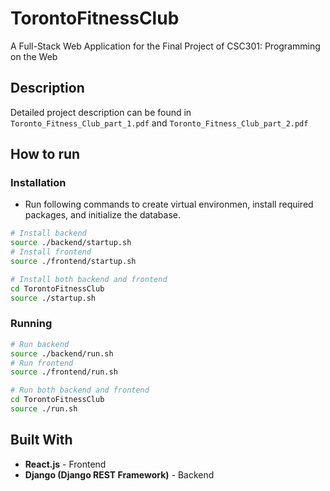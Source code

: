 # **TorontoFitnessClub**


A Full-Stack Web Application for the Final Project of CSC301: Programming on the Web

## Description

Detailed project description can be found in `Toronto_Fitness_Club_part_1.pdf` and `Toronto_Fitness_Club_part_2.pdf`

## **How to run**

### Installation

- Run following commands to create virtual environmen, install required packages, and initialize the database.

```bash
# Install backend
source ./backend/startup.sh
# Install frontend
source ./frontend/startup.sh

# Install both backend and frontend
cd TorontoFitnessClub
source ./startup.sh
```

### Running

```bash
# Run backend
source ./backend/run.sh
# Run frontend
source ./frontend/run.sh

# Run both backend and frontend
cd TorontoFitnessClub
source ./run.sh
```

## Built With

- **React.js** - Frontend
- **Django (Django REST Framework)** - Backend
